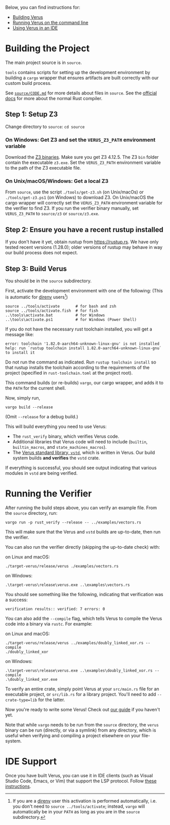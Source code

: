 Below, you can find instructions for:
  * [Building Verus](./INSTALL.md#building-the-project)
  * [Running Verus on the command line](./INSTALL.md#running-the-verifier)
  * [Using Verus in an IDE](./INSTALL.md#ide-support)

# Building the Project

The main project source is in `source`.

`tools` contains scripts for setting up the development environment by
building a `cargo` wrapper that ensures artifacts are built correctly with
our custom build process.

See [`source/CODE.md`](source/CODE.md) for more details about files in `source`.  See the
[official docs](https://rustc-dev-guide.rust-lang.org/) for more about the
normal Rust compiler.

## Step 1: Setup Z3

Change directory to `source`: `cd source`

### On Windows: Get Z3 and set the `VERUS_Z3_PATH` environment variable

Download the [Z3 binaries](https://github.com/Z3Prover/z3/releases).
Make sure you get Z3 4.12.5.
The Z3 `bin` folder contain the executable `z3.exe`.
Set the `VERUS_Z3_PATH` environment variable to the path of the Z3 executable file.

### On Unix/macOS/Windows: Get a local Z3

From `source`, use the script `./tools/get-z3.sh` (on Unix/macOs) or `./tools/get-z3.ps1` (on Windows) to download Z3.
On Unix/macOS the cargo wrapper will correctly set the `VERUS_Z3_PATH` environment variable for the verifier to find Z3.
If you run the verifier binary manually, set `VERUS_Z3_PATH` to `source/z3` or `source/z3.exe`.

## Step 2: Ensure you have a recent rustup installed

If you don't have it yet, obtain rustup from https://rustup.rs.
We have only tested recent versions (1.28.0); older versions of rustup may behave in way our build
process does not expect.

## Step 3: Build Verus

You should be in the `source` subdirectory.

First, activate the development environment with one of the following: (This is automatic for [direnv](https://direnv.net/) users[^1])

```
source ../tools/activate       # for bash and zsh
source ../tools/activate.fish  # for fish
..\tools\activate.bat          # for Windows
..\tools\activate.ps1          # for Windows (Power Shell)
```

If you do not have the necessary rust toolchain installed, you will get a message like:
```
error: toolchain '1.82.0-aarch64-unknown-linux-gnu' is not installed
help: run `rustup toolchain install 1.82.0-aarch64-unknown-linux-gnu` to install it
```

Do not run the command as indicated.
Run `rustup toolchain install` so that rustup installs the toolchain according to the requirements of the project
(specified in `rust-toolchain.toml` at the project root).

This command builds (or re-builds) `vargo`, our cargo wrapper, and adds it to the `PATH` for the current shell.

Now, simply run,

```
vargo build --release
```

(Omit `--release` for a debug build.)

This will build everything you need to use Verus:
- The `rust_verify` binary, which verifies Verus code.
- Additional libraries that Verus code will need to include (`builtin`, `builtin_macros`, and `state_machines_macros`).
- The [Verus standard library, `vstd`](https://verus-lang.github.io/verus/verusdoc/vstd/), which is written in Verus. Our build system builds **and verifies** the `vstd` crate.

If everything is successful, you should see output indicating that various modules in `vstd` are being verified.

# Running the Verifier 

After running the build steps above, you can verify an example file.
From the `source` directory, run:

```
vargo run -p rust_verify --release -- ../examples/vectors.rs
```

This will make sure that the Verus and `vstd` builds are up-to-date, then run the verifier.

You can also run the verifier directly (skipping the up-to-date check) with:

on Linux and macOS:

```
./target-verus/release/verus ./examples/vectors.rs
```

on Windows:

```
.\target-verus\release\verus.exe ..\examples\vectors.rs
```

You should see something like the following, indicating that verification was a success:

```
verification results:: verified: 7 errors: 0
```

You can also add the `--compile` flag, which tells Verus to compile the Verus code into a binary via `rustc`. For example:

on Linux and macOS:

```
./target-verus/release/verus ../examples/doubly_linked_xor.rs --compile
./doubly_linked_xor
```

on Windows:

```
.\target-verus\release\verus.exe ..\examples\doubly_linked_xor.rs --compile
.\doubly_linked_xor.exe
```
To verify an entire crate, simply point Verus at your `src/main.rs` file for an executable project, or `src/lib.rs` for a library project. You'll need to add `--crate-type=lib` for the latter.

Now you're ready to write some Verus! Check out [our guide](https://verus-lang.github.io/verus/guide/getting_started.html) if you haven't yet.

Note that while `vargo` needs to be run from the `source` directory, the `verus` binary can be run (directly, or via a symlink) from any
directory, which is useful when verifying and compiling a project elsewhere on your file-system.

# IDE Support

Once you have built Verus, you can use it in IDE clients (such as Visual Studio
Code, Emacs, or Vim) that support the LSP protocol.  Follow [these instructions](https://verus-lang.github.io/verus/guide/ide_support.html).

[^1]: If you are a [direnv](https://direnv.net/) user this activation is performed automatically, i.e. you don't need to `source ../tools/activate`; instead, `vargo` will automatically be in your `PATH` as long as you are in the `source` subdirectory.
